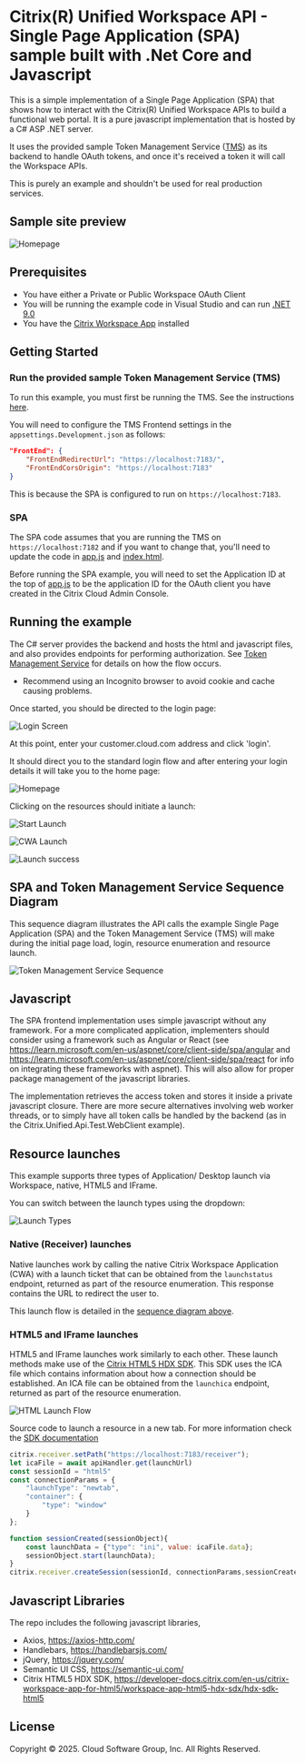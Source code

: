 # Citrix(R) Unified Workspace API - Single Page Application (SPA) sample built with .Net Core and Javascript

This is a simple implementation of a Single Page Application (SPA) that shows how to interact with the Citrix(R) Unified Workspace APIs to build a functional web portal. It is a pure javascript implementation that is hosted by a C# ASP .NET server.

It uses the provided sample Token Management Service ([TMS](./Citrix.UnifiedApi.Test.TMS/README.md)) as its backend to handle OAuth tokens, and once it's received a token it will call the Workspace APIs.

This is purely an example and shouldn't be used for real production services.

## Sample site preview

![Homepage](./screenshots/Resources.PNG)

## Prerequisites

- You have either a Private or Public Workspace OAuth Client
- You will be running the example code in Visual Studio and can run [.NET 9.0](https://dotnet.microsoft.com/en-us/download/dotnet/9.0)
- You have the [Citrix Workspace App](https://www.citrix.com/downloads/workspace-app/windows/workspace-app-for-windows-latest.html) installed

## Getting Started

### Run the provided sample Token Management Service (TMS)

To run this example, you must first be running the TMS. See the instructions [here](./Citrix.UnifiedApi.Test.TMS/README.md).

You will need to configure the TMS Frontend settings in the `appsettings.Development.json` as follows:

```json
"FrontEnd": {
    "FrontEndRedirectUrl": "https://localhost:7183/",
    "FrontEndCorsOrigin": "https://localhost:7183"
}
```

This is because the SPA is configured to run on `https://localhost:7183`.

### SPA

The SPA code assumes that you are running the TMS on `https://localhost:7182` and if you want to change that, you'll need to update the code in [app.js](./Citrix.UnifiedApi.Test.SPA/wwwroot/js/app.js) and [index.html](./Citrix.UnifiedApi.Test.SPA/wwwroot/index.html).

Before running the SPA example, you will need to set the Application ID at the top of [app.js](./Citrix.UnifiedApi.Test.SPA/wwwroot/js/app.js) to be the application ID for the OAuth client you have created in the Citrix Cloud Admin Console.

## Running the example

The C# server provides the backend and hosts the html and javascript files, and also provides endpoints for performing authorization. See [Token Management Service](../Citrix.UnifiedApi.Test.TMS/README.md) for details on how the flow occurs.

- Recommend using an Incognito browser to avoid cookie and cache causing problems.

Once started, you should be directed to the login page:

![Login Screen](./screenshots/Login.PNG)

At this point, enter your customer.cloud.com address and click 'login'.

It should direct you to the standard login flow and after entering your login details it will take you to the home page:

![Homepage](./screenshots/Resources.PNG)

Clicking on the resources should initiate a launch:

![Start Launch](./screenshots/Launch.PNG)

![CWA Launch](./screenshots/CWA_Launch.PNG)

![Launch success](./screenshots/Launched.PNG)

## SPA and Token Management Service Sequence Diagram

This sequence diagram illustrates the API calls the example Single Page Application (SPA) and the Token Management Service (TMS) will make during the initial page load, login, resource enumeration and resource launch.

![Token Management Service Sequence](./sequence/token-management-service.png)

## Javascript

The SPA frontend implementation uses simple javascript without any framework. For a more complicated application, implementers should consider using a framework such as Angular or React (see https://learn.microsoft.com/en-us/aspnet/core/client-side/spa/angular and https://learn.microsoft.com/en-us/aspnet/core/client-side/spa/react for info on integrating these frameworks with aspnet). This will also allow for proper package management of the javascript libraries.

The implementation retrieves the access token and stores it inside a private javascript closure. There are more secure alternatives involving web worker threads, or to simply have all token calls be handled by the backend (as in the Citrix.Unified.Api.Test.WebClient example).

## Resource launches

This example supports three types of Application/ Desktop launch via Workspace, native, HTML5 and IFrame.

You can switch between the launch types using the dropdown:

![Launch Types](./screenshots/Launch_Types.PNG)

### Native (Receiver) launches

Native launches work by calling the native Citrix Workspace Application (CWA) with a launch ticket that can be obtained from the `launchstatus` endpoint, returned as part of the resource enumeration. This response contains the URL to redirect the user to.

This launch flow is detailed in the [sequence diagram above](#spa-and-token-management-service-sequence-diagram).

### HTML5 and IFrame launches

HTML5 and IFrame launches work similarly to each other. These launch methods make use of the [Citrix HTML5 HDX SDK](https://developer-docs.citrix.com/en-us/citrix-workspace-app-for-html5/workspace-app-html5-hdx-sdx/hdx-sdk-html5). This SDK uses the ICA file which contains information about how a connection should be established. An ICA file can be obtained from the `launchica` endpoint, returned as part of the resource enumeration.

![HTML Launch Flow](./sequence/html5-launch-flow.png)

Source code to launch a resource in a new tab. For more information check the [SDK documentation](https://developer-docs.citrix.com/en-us/citrix-workspace-app-for-html5/workspace-app-html5-hdx-sdx/hdx-sdk-html5)

```js
citrix.receiver.setPath("https://localhost:7183/receiver"); 
let icaFile = await apiHandler.get(launchUrl)
const sessionId = "html5"
const connectionParams = {
    "launchType": "newtab",
    "container": {
        "type": "window"
    }
};

function sessionCreated(sessionObject){
    const launchData = {"type": "ini", value: icaFile.data};
    sessionObject.start(launchData);
}
citrix.receiver.createSession(sessionId, connectionParams,sessionCreated);
```

## Javascript Libraries

The repo includes the following javascript libraries,

- Axios, https://axios-http.com/
- Handlebars, https://handlebarsjs.com/
- jQuery,  https://jquery.com/
- Semantic UI CSS, https://semantic-ui.com/
- Citrix HTML5 HDX SDK, https://developer-docs.citrix.com/en-us/citrix-workspace-app-for-html5/workspace-app-html5-hdx-sdx/hdx-sdk-html5

## License

Copyright © 2025. Cloud Software Group, Inc. All Rights Reserved.
